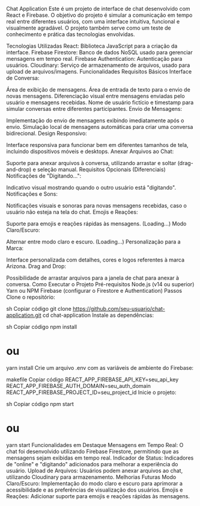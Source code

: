 Chat Application
Este é um projeto de interface de chat desenvolvido com React e Firebase. O objetivo do projeto é simular a comunicação em tempo real entre diferentes usuários, com uma interface intuitiva, funcional e visualmente agradável. O projeto também serve como um teste de conhecimento e prática das tecnologias envolvidas.

Tecnologias Utilizadas
React: Biblioteca JavaScript para a criação da interface.
Firebase Firestore: Banco de dados NoSQL usado para gerenciar mensagens em tempo real.
Firebase Authentication: Autenticação para usuários.
Cloudinary: Serviço de armazenamento de arquivos, usado para upload de arquivos/imagens.
Funcionalidades
Requisitos Básicos
 Interface de Conversa:

Área de exibição de mensagens.
Área de entrada de texto para o envio de novas mensagens.
Diferenciação visual entre mensagens enviadas pelo usuário e mensagens recebidas.
Nome de usuário fictício e timestamp para simular conversas entre diferentes participantes.
 Envio de Mensagens:

Implementação do envio de mensagens exibindo imediatamente após o envio.
Simulação local de mensagens automáticas para criar uma conversa bidirecional.
 Design Responsivo:

Interface responsiva para funcionar bem em diferentes tamanhos de tela, incluindo dispositivos móveis e desktops.
 Anexar Arquivos ao Chat:

Suporte para anexar arquivos à conversa, utilizando arrastar e soltar (drag-and-drop) e seleção manual.
Requisitos Opcionais (Diferenciais)
 Notificações de "Digitando...":

Indicativo visual mostrando quando o outro usuário está "digitando".
 Notificações e Sons:

Notificações visuais e sonoras para novas mensagens recebidas, caso o usuário não esteja na tela do chat.
 Emojis e Reações:

Suporte para emojis e reações rápidas às mensagens. (Loading...)
 Modo Claro/Escuro:

Alternar entre modo claro e escuro. (Loading...)
 Personalização para a Marca:

Interface personalizada com detalhes, cores e logos referentes à marca Arizona.
 Drag and Drop:

Possibilidade de arrastar arquivos para a janela de chat para anexar à conversa.
Como Executar o Projeto
Pré-requisitos
Node.js (v14 ou superior)
Yarn ou NPM
Firebase (configurar o Firestore e Authentication)
Passos
Clone o repositório:

sh
Copiar código
git clone https://github.com/seu-usuario/chat-application.git
cd chat-application
Instale as dependências:

sh
Copiar código
npm install
# ou
yarn install
Crie um arquivo .env com as variáveis de ambiente do Firebase:

makefile
Copiar código
REACT_APP_FIREBASE_API_KEY=seu_api_key
REACT_APP_FIREBASE_AUTH_DOMAIN=seu_auth_domain
REACT_APP_FIREBASE_PROJECT_ID=seu_project_id
Inicie o projeto:

sh
Copiar código
npm start
# ou
yarn start
Funcionalidades em Destaque
Mensagens em Tempo Real: O chat foi desenvolvido utilizando Firebase Firestore, permitindo que as mensagens sejam exibidas em tempo real.
Indicador de Status: Indicadores de "online" e "digitando" adicionados para melhorar a experiência do usuário.
Upload de Arquivos: Usuários podem anexar arquivos ao chat, utilizando Cloudinary para armazenamento.
Melhorias Futuras
Modo Claro/Escuro: Implementação do modo claro e escuro para aprimorar a acessibilidade e as preferências de visualização dos usuários.
Emojis e Reações: Adicionar suporte para emojis e reações rápidas às mensagens.
